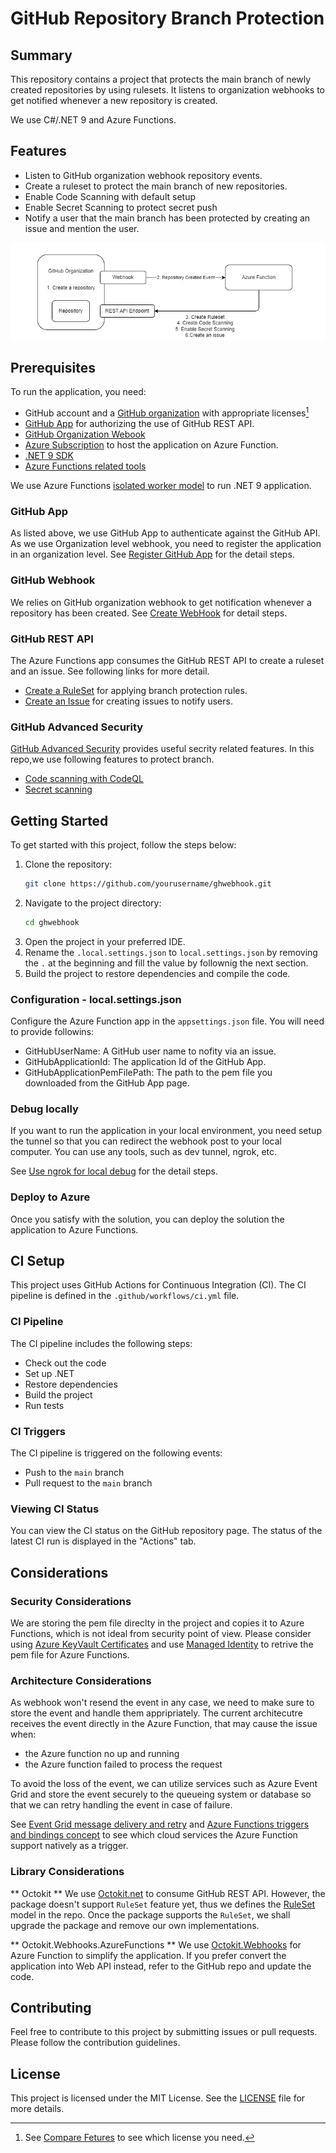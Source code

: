 # GitHub Repository Branch Protection

## Summary

This repository contains a project that protects the main branch of newly created repositories by using rulesets. It listens to organization webhooks to get notified whenever a new repository is created.

We use C#/.NET 9 and Azure Functions.

## Features

- Listen to GitHub organization webhook repository events.
- Create a ruleset to protect the main branch of new repositories.
- Enable Code Scanning with default setup
- Enable Secret Scanning to protect secret push
- Notify a user that the main branch has been protected by creating an issue and mention the user.

![Architecture](./assets/architecture-diagram.png)

## Prerequisites

To run the application, you need:

- GitHub account and a [GitHub organization](https://docs.github.com/en/organizations) with appropriate licenses[^1]
- [GitHub App](https://docs.github.com/en/developers/apps/building-github-apps/creating-a-github-app) for authorizing the use of GitHub REST API.
- [GitHub Organization Webook](https://docs.github.com/en/webhooks)
- [Azure Subscription](https://portal.azure.com) to host the application on Azure Function.
- [.NET 9 SDK](https://dotnet.microsoft.com/en-us/download/dotnet/9.0)
- [Azure Functions related tools](https://learn.microsoft.com/en-us/azure/azure-functions/functions-reference)

We use Azure Functions [isolated worker model](https://learn.microsoft.com/en-us/azure/azure-functions/dotnet-isolated-process-guide) to run .NET 9 application.

[^1]: See [Compare Fetures](https://github.com/pricing#compare-features) to see which license you need. 

### GitHub App

As listed above, we use GitHub App to authenticate against the GitHub API. As we use Organization level webhook, you need to register the application in an organization level. 
See [Register GitHub App](./RegisterGitHubApp.md) for the detail steps.

### GitHub Webhook

We relies on GitHub organization webhook to get notification whenever a repository has been created.
See [Create WebHook](./CreateWebHook.md) for detail steps.

### GitHub REST API

The Azure Functions app consumes the GitHub REST API to create a ruleset and an issue. See following links for more detail.

- [Create a RuleSet](https://docs.github.com/en/rest/repos/rules?apiVersion=2022-11-28#create-a-repository-ruleset) for applying branch protection rules.
- [Create an Issue](https://docs.github.com/en/rest/issues/issues?apiVersion=2022-11-28#create-an-issue) for creating issues to notify users.

### GitHub Advanced Security

[GitHub Advanced Security](https://docs.github.com/en/enterprise-cloud@latest/get-started/learning-about-github/about-github-advanced-security) provides useful secrity related features. In this repo,we use following features to protect branch.

- [Code scanning with CodeQL](https://docs.github.com/en/enterprise-cloud@latest/code-security/code-scanning/introduction-to-code-scanning/about-code-scanning-with-codeql)
- [Secret scanning](https://docs.github.com/en/enterprise-cloud@latest/code-security/secret-scanning/introduction/about-secret-scanning)

## Getting Started

To get started with this project, follow the steps below:

1. Clone the repository:
    ```sh
    git clone https://github.com/yourusername/ghwebhook.git
    ```
1. Navigate to the project directory:
    ```sh
    cd ghwebhook
    ```
1. Open the project in your preferred IDE.
1. Rename the `.local.settings.json` to `local.settings.json` by removing the `.` at the beginning and fill the value by follownig the next section.
1. Build the project to restore dependencies and compile the code.

### Configuration - local.settings.json

Configure the Azure Function app in the `appsettings.json` file. You will need to provide followins:

- GitHubUserName: A GitHub user name to nofity via an issue.
- GitHubApplicationId: The application Id of the GitHub App.
- GitHubApplicationPemFilePath: The path to the pem file you downloaded from the GitHub App page.

### Debug locally

If you want to run the application in your local environment, you need setup the tunnel so that you can redirect the webhook post to your local computer. You can use any tools, such as dev tunnel, ngrok, etc.

See [Use ngrok for local debug](UseNgrok.md) for the detail steps.

### Deploy to Azure

Once you satisfy with the solution, you can deploy the solution the application to Azure Functions.

## CI Setup

This project uses GitHub Actions for Continuous Integration (CI). The CI pipeline is defined in the `.github/workflows/ci.yml` file.

### CI Pipeline

The CI pipeline includes the following steps:
- Check out the code
- Set up .NET
- Restore dependencies
- Build the project
- Run tests

### CI Triggers

The CI pipeline is triggered on the following events:
- Push to the `main` branch
- Pull request to the `main` branch

### Viewing CI Status

You can view the CI status on the GitHub repository page. The status of the latest CI run is displayed in the "Actions" tab.

## Considerations

### Security Considerations

We are storing the pem file direclty in the project and copies it to Azure Functions, which is not ideal from security point of view. Please consider using [Azure KeyVault Certificates](https://learn.microsoft.com/en-us/azure/key-vault/certificates/) and use [Managed Identity](https://learn.microsoft.com/en-us/azure/app-service/app-service-key-vault-references?tabs=azure-cli) to retrive the pem file for Azure Functions.

### Architecture Considerations

As webhook won't resend the event in any case, we need to make sure to store the event and handle them appripriately. The current architecutre receives the event directly in the Azure Function, that may cause the issue when:

- the Azure function no up and running
- the Azure function failed to process the request

To avoid the loss of the event, we can utilize services such as Azure Event Grid and store the event securely to the queueing system or database so that we can retry handling the event in case of failure.

See [Event Grid message delivery and retry](https://learn.microsoft.com/en-us/azure/event-grid/delivery-and-retry) and [Azure Functions triggers and bindings concept](https://learn.microsoft.com/en-us/azure/azure-functions/functions-triggers-bindings) to see which cloud services the Azure Function support natively as a trigger.

### Library Considerations

** Octokit **
We use [Octokit.net](https://github.com/octokit/octokit.net) to consume GitHub REST API. However, the package doesn't support `RuleSet` feature yet, thus we defines the [RuleSet](./Models/RuleSet/RuleSet.cs) model in the repo. Once the package supports the `RuleSet`, we shall upgrade the package and remove our own implementations.

** Octokit.Webhooks.AzureFunctions **
We use [Octokit.Webhooks](https://github.com/octokit/webhooks.net) for Azure Function to simplify the application. If you prefer convert the application into Web API instead, refer to the GitHub repo and update the code.

## Contributing
Feel free to contribute to this project by submitting issues or pull requests. Please follow the contribution guidelines.

## License
This project is licensed under the MIT License. See the [LICENSE](LICENSE) file for more details.
